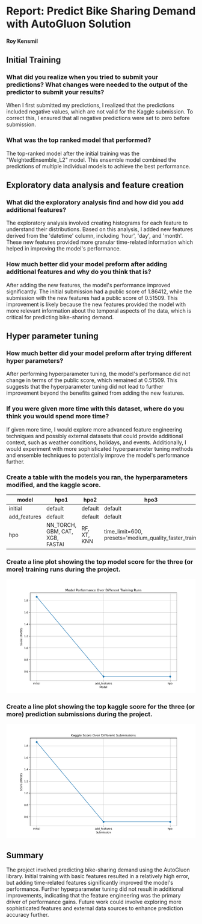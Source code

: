 # Report: Predict Bike Sharing Demand with AutoGluon Solution
#### Roy Kensmil

## Initial Training
### What did you realize when you tried to submit your predictions? What changes were needed to the output of the predictor to submit your results?
When I first submitted my predictions, I realized that the predictions included negative values, which are not valid for the Kaggle submission. 
To correct this, I ensured that all negative predictions were set to zero before submission.

### What was the top ranked model that performed?
The top-ranked model after the initial training was the "WeightedEnsemble_L2" model. This ensemble model combined the predictions of multiple 
individual models to achieve the best performance.

## Exploratory data analysis and feature creation
### What did the exploratory analysis find and how did you add additional features?
The exploratory analysis involved creating histograms for each feature to understand their distributions. Based on this analysis, I added new features
derived from the 'datetime' column, including 'hour', 'day', and 'month'. These new features provided more granular time-related information which 
helped in improving the model's performance.

### How much better did your model preform after adding additional features and why do you think that is?
After adding the new features, the model's performance improved significantly. The initial submission had a public score of 1.86412, while the 
submission with the new features had a public score of 0.51509. This improvement is likely because the new features provided the model with more 
relevant information about the temporal aspects of the data, which is critical for predicting bike-sharing demand.

## Hyper parameter tuning
### How much better did your model preform after trying different hyper parameters?
After performing hyperparameter tuning, the model's performance did not change in terms of the public score, which remained at 0.51509. This suggests
that the hyperparameter tuning did not lead to further improvement beyond the benefits gained from adding the new features.

### If you were given more time with this dataset, where do you think you would spend more time?
If given more time, I would explore more advanced feature engineering techniques and possibly external datasets that could provide additional context, 
such as weather conditions, holidays, and events. Additionally, I would experiment with more sophisticated hyperparameter tuning methods and ensemble 
techniques to potentially improve the model's performance further.

### Create a table with the models you ran, the hyperparameters modified, and the kaggle score.
|model|hpo1|hpo2|hpo3|score|
|--|--|--|--|--|
|initial|default|default|default|1.86412|
|add_features|default|default|default|0.51509|
|hpo|NN_TORCH, GBM, CAT, XGB, FASTAI|RF, XT, KNN|time_limit=600, presets='medium_quality_faster_train'|0.51509|

### Create a line plot showing the top model score for the three (or more) training runs during the project.


![model_train_score.png](img/model_train_score.png)

### Create a line plot showing the top kaggle score for the three (or more) prediction submissions during the project.


![model_test_score.png](img/model_test_score.png)

## Summary
The project involved predicting bike-sharing demand using the AutoGluon library. Initial training with basic features resulted in a relatively high error, but
adding time-related features significantly improved the model's performance. Further hyperparameter tuning did not result in additional improvements, 
indicating that the feature engineering was the primary driver of performance gains. Future work could involve exploring more sophisticated features and external 
data sources to enhance prediction accuracy further.
